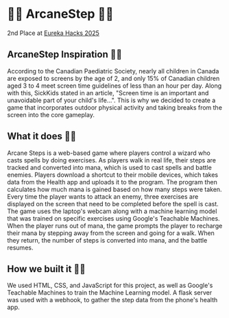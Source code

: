 # 🧙‍♂️ ArcaneStep 🧙‍♂️
2nd Place at [Eureka Hacks 2025](https://eurekahacks.ca/) 

## ArcaneStep Inspiration 🧙‍♂️ 
According to the Canadian Paediatric Society, nearly all children in Canada are exposed to screens by the age of 2, and only 15% of Canadian children aged 3 to 4 meet screen time guidelines of less than an hour per day. Along with this, SickKids stated in an article, "Screen time is an important and unavoidable part of your child's life…". This is why we decided to create a game that incorporates outdoor physical activity and taking breaks from the screen into the core gameplay.
## What it does 🧙‍♂️ 
Arcane Steps is a web-based game where players control a wizard who casts spells by doing exercises. As players walk in real life, their steps are tracked and converted into mana, which is used to cast spells and battle enemies. Players download a shortcut to their mobile devices, which takes data from the Health app and uploads it to the program. The program then calculates how much mana is gained based on how many steps were taken. Every time the player wants to attack an enemy, three exercises are displayed on the screen that need to be completed before the spell is cast. The game uses the laptop's webcam along with a machine learning model that was trained on specific exercises using Google's Teachable Machines. When the player runs out of mana, the game prompts the player to recharge their mana by stepping away from the screen and going for a walk. When they return, the number of steps is converted into mana, and the battle resumes.
## How we built it 🧙‍♂️
We used HTML, CSS, and JavaScript for this project, as well as Google's Teachable Machines to train the Machine Learning model. A flask server was used with a webhook, to gather the step data from the phone's health app.
